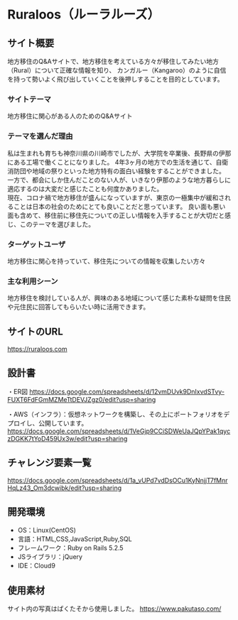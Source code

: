 # Ruraloos（ルーラルーズ）

## サイト概要
地方移住のQ&Aサイトで、地方移住を考えている方々が移住してみたい地方（Rural）について正確な情報を知り、
カンガルー（Kangaroo）のように自信を持って勢いよく飛び出していくことを後押しすることを目的としています。

### サイトテーマ
地方移住に関心がある人のためのQ&Aサイト

### テーマを選んだ理由
私は生まれも育ちも神奈川県の川崎市でしたが、大学院を卒業後、長野県の伊那にある工場で働くことになりました。
4年3ヶ月の地方での生活を通じて、自衛消防団や地域の祭りといった地方特有の面白い経験をすることができました。<br>
一方で、都会にしか住んだことのない人が、いきなり伊那のような地方暮らしに適応するのは大変だと感じたことも何度かありました。<br>
現在、コロナ禍で地方移住が盛んになっていますが、東京の一極集中が緩和されることは日本の社会のためにとても良いことだと思っています。
良い面も悪い面も含めて、移住前に移住先についての正しい情報を入手することが大切だと感じ、このテーマを選びました。

### ターゲットユーザ
地方移住に関心を持っていて、移住先についての情報を収集したい方々

### 主な利用シーン
地方移住を検討している人が、興味のある地域について感じた素朴な疑問を住民や元住民に回答してもらいたい時に活用できます。

## サイトのURL
https://ruraloos.com

## 設計書
・ER図
https://docs.google.com/spreadsheets/d/12vmDUvk9DnIxvdSTvy-FUXT6FdFGmMZMeTtDEVJZgz0/edit?usp=sharing

・AWS（インフラ）：仮想ネットワークを構築し、その上にポートフォリオをデプロイし、公開しています。
https://docs.google.com/spreadsheets/d/1VeGjp9CCiSDWeUaJQpYPak1qyczDGKK7tYoD459Ux3w/edit?usp=sharing

## チャレンジ要素一覧
https://docs.google.com/spreadsheets/d/1a_vUPd7vdDsOCu1KyNnjjT7fMnrHqLz43_Om3dcwibk/edit?usp=sharing

## 開発環境
- OS：Linux(CentOS)
- 言語：HTML,CSS,JavaScript,Ruby,SQL
- フレームワーク：Ruby on Rails 5.2.5
- JSライブラリ：jQuery
- IDE：Cloud9

## 使用素材
サイト内の写真はぱくたそから使用しました。
https://www.pakutaso.com/

